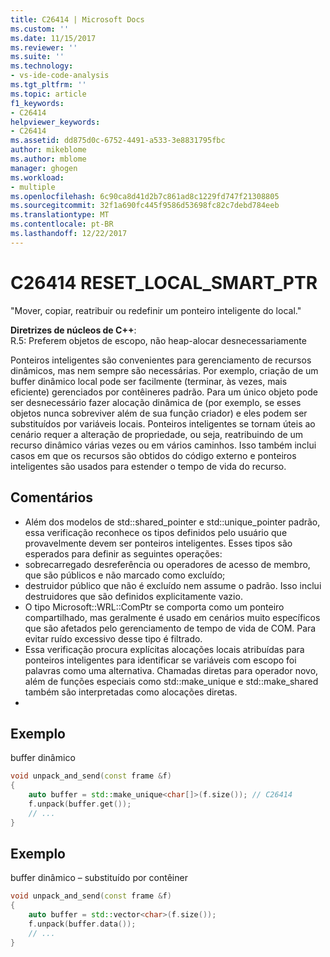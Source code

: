 ```yaml
---
title: C26414 | Microsoft Docs
ms.custom: ''
ms.date: 11/15/2017
ms.reviewer: ''
ms.suite: ''
ms.technology:
- vs-ide-code-analysis
ms.tgt_pltfrm: ''
ms.topic: article
f1_keywords:
- C26414
helpviewer_keywords:
- C26414
ms.assetid: dd875d0c-6752-4491-a533-3e8831795fbc
author: mikeblome
ms.author: mblome
manager: ghogen
ms.workload:
- multiple
ms.openlocfilehash: 6c90ca8d41d2b7c861ad8c1229fd747f21308805
ms.sourcegitcommit: 32f1a690fc445f9586d53698fc82c7debd784eeb
ms.translationtype: MT
ms.contentlocale: pt-BR
ms.lasthandoff: 12/22/2017
---
```

# <a name="c26414-resetlocalsmartptr"></a>C26414 RESET_LOCAL_SMART_PTR
"Mover, copiar, reatribuir ou redefinir um ponteiro inteligente do local."

**Diretrizes de núcleos de C++**:   
R.5: Preferem objetos de escopo, não heap-alocar desnecessariamente

Ponteiros inteligentes são convenientes para gerenciamento de recursos dinâmicos, mas nem sempre são necessárias. Por exemplo, criação de um buffer dinâmico local pode ser facilmente (terminar, às vezes, mais eficiente) gerenciados por contêineres padrão. Para um único objeto pode ser desnecessário fazer alocação dinâmica de (por exemplo, se esses objetos nunca sobreviver além de sua função criador) e eles podem ser substituídos por variáveis locais. Ponteiros inteligentes se tornam úteis ao cenário requer a alteração de propriedade, ou seja, reatribuindo de um recurso dinâmico várias vezes ou em vários caminhos. Isso também inclui casos em que os recursos são obtidos do código externo e ponteiros inteligentes são usados para estender o tempo de vida do recurso.

## <a name="remarks"></a>Comentários    
 -  Além dos modelos de std::shared_pointer e std::unique_pointer padrão, essa verificação reconhece os tipos definidos pelo usuário que provavelmente devem ser ponteiros inteligentes. Esses tipos são esperados para definir as seguintes operações:
-  sobrecarregado desreferência ou operadores de acesso de membro, que são públicos e não marcado como excluído;
-  destruidor público que não é excluído nem assume o padrão. Isso inclui destruidores que são definidos explicitamente vazio.
-  O tipo Microsoft::WRL::ComPtr se comporta como um ponteiro compartilhado, mas geralmente é usado em cenários muito específicos que são afetados pelo gerenciamento de tempo de vida de COM. Para evitar ruído excessivo desse tipo é filtrado.
-  Essa verificação procura explícitas alocações locais atribuídas para ponteiros inteligentes para identificar se variáveis com escopo foi palavras como uma alternativa. Chamadas diretas para operador novo, além de funções especiais como std::make_unique e std::make_shared também são interpretadas como alocações diretas.
- 
## <a name="example"></a>Exemplo 
buffer dinâmico

```cpp
void unpack_and_send(const frame &f)
{
    auto buffer = std::make_unique<char[]>(f.size()); // C26414
    f.unpack(buffer.get());
    // ...
}
```
## <a name="example"></a>Exemplo 
buffer dinâmico – substituído por contêiner

```cpp
void unpack_and_send(const frame &f)
{
    auto buffer = std::vector<char>(f.size());
    f.unpack(buffer.data());
    // ...
}
```
